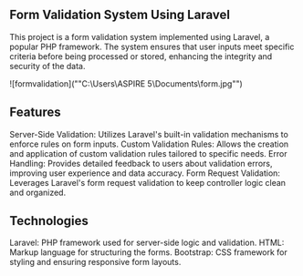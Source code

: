 ## Form Validation System Using Laravel

This project is a form validation system implemented using Laravel, a popular PHP framework. The system ensures that user inputs meet specific criteria before being processed or stored, enhancing the integrity and security of the data.

![formvalidation](""C:\Users\ASPIRE 5\Documents\form.jpg"")

## Features

Server-Side Validation: Utilizes Laravel's built-in validation mechanisms to enforce rules on form inputs.
Custom Validation Rules: Allows the creation and application of custom validation rules tailored to specific needs.
Error Handling: Provides detailed feedback to users about validation errors, improving user experience and data accuracy.
Form Request Validation: Leverages Laravel's form request validation to keep controller logic clean and organized.

## Technologies

Laravel: PHP framework used for server-side logic and validation.
HTML: Markup language for structuring the forms.
Bootstrap: CSS framework for styling and ensuring responsive form layouts.
